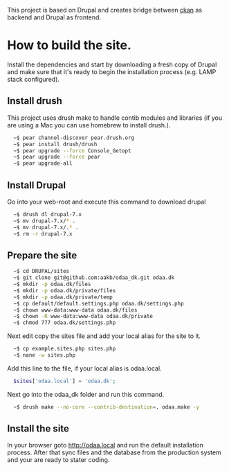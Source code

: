 This project is based on Drupal and creates bridge between [ckan](http://ckan.org/) as backend and 
Drupal as frontend.

# How to build the site.
Install the dependencies and start by downloading a fresh copy of Drupal and make sure that it's ready to
begin the installation process (e.g. LAMP stack configured).

## Install drush
This project uses drush make to handle contib modules and libraries (if you are using a Mac you can use
homebrew to install drush.).

```sh
  ~$ pear channel-discover pear.drush.org
  ~$ pear install drush/drush
  ~$ pear upgrade --force Console_Getopt
  ~$ pear upgrade --force pear
  ~$ pear upgrade-all
```

## Install Drupal
Go into your web-root and execute this command to download drupal

```sh
  ~$ drush dl drupal-7.x
  ~$ mv drupal-7.x/* .
  ~$ mv drupal-7.x/.* .
  ~$ rm -r drupal-7.x
```

## Prepare the site

```sh
  ~$ cd DRUPAL/sites
  ~$ git clone git@github.com:aakb/odaa_dk.git odaa.dk
  ~$ mkdir -p odaa.dk/files
  ~$ mkdir -p odaa.dk/private/files
  ~$ mkdir -p odaa.dk/private/temp
  ~$ cp default/default.settings.php odaa.dk/settings.php
  ~$ chown www-data:www-data odaa.dk/files
  ~$ chown -R www-data:www-data odaa.dk/private
  ~$ chmod 777 odaa.dk/settings.php
```

Next edit copy the sites file and add your local alias for the site to it. 
  
```sh
  ~$ cp example.sites.php sites.php  
  ~$ nane -w sites.php
```

Add this line to the file, if your local alias is odaa.local.

```php
  $sites['odaa.local'] = 'odaa.dk';
```

Next go into the odaa_dk folder and run this command.

```sh
  ~$ drush make --no-core --contrib-destination=. odaa.make -y
```

## Install the site
In your browser goto http://odaa.local and run the default installation process. After that sync files and
the database from the production system and your are ready to stater coding.
